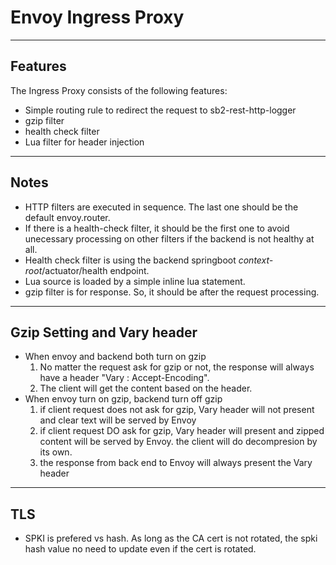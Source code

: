 # Envoy Ingress Proxy

---------------
## Features

The Ingress Proxy consists of the following features:
- Simple routing rule to redirect the request to sb2-rest-http-logger
- gzip filter
- health check filter
- Lua filter for header injection

---------------
## Notes
- HTTP filters are executed in sequence. The last one should be the default envoy.router.
- If there is a health-check filter, it should be the first one to avoid unecessary processing on other filters if the backend is not healthy at all.
- Health check filter is using the backend springboot _context-root_/actuator/health endpoint.
- Lua source is loaded by a simple inline lua statement.
- gzip filter is for response. So, it should be after the request processing.

---------------
## Gzip Setting and Vary header
- When envoy and backend both turn on gzip
  1. No matter the request ask for gzip or not, the response will always have a header "Vary : Accept-Encoding".
  2. The client will get the content based on the header.
- When envoy turn on gzip, backend turn off gzip
  1. if client request does not ask for gzip, Vary header will not present and clear text will be served by Envoy
  2. if client request DO ask for gzip, Vary header will present and zipped content will be served by Envoy. the client will do decompresion by its own.
  3. the response from back end to Envoy will always present the Vary header

---------------
## TLS
- SPKI is prefered vs hash. As long as the CA cert is not rotated, the spki hash value no need to update even if the cert is rotated.
